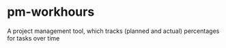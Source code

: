 # pm-workhours
A project management tool, which tracks (planned and actual) percentages for tasks over time
